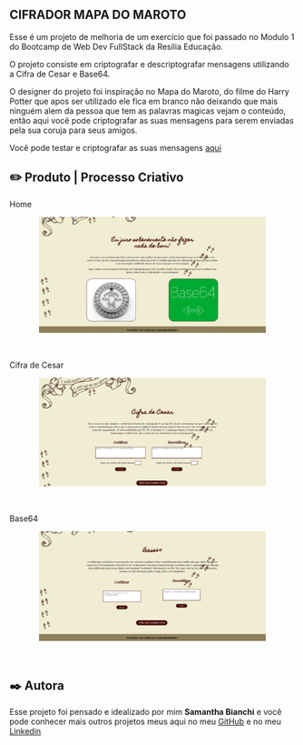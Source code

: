 ## CIFRADOR MAPA DO MAROTO

Esse é um projeto de melhoria de um exercício que foi passado no Modulo 1 do Bootcamp de Web Dev FullStack da Resilia Educação.

O projeto consiste em criptografar e descriptografar mensagens utilizando a Cifra de Cesar e Base64.

O designer do projeto foi inspiração no Mapa do Maroto, do filme do Harry Potter que apos ser utilizado ele fica em branco não deixando que mais ninguém alem da pessoa que tem as palavras magicas vejam o conteúdo, então aqui você pode criptografar as suas mensagens para serem enviadas pela sua coruja para seus amigos.

Você pode testar e criptografar as suas mensagens [aqui](https://sahbianchi.github.io/cifradorMapaDoMaroto/)
<br>

## ✏️ Produto | Processo Criativo

Home
<p align="center">
    <img src="./img/home1.jpeg" width="400" height="auto">
</p><br>


Cifra de Cesar
<p align="center">
    <img src="./img/cifraDeCesar.jpeg" width="400" height="auto">
</p><br>


Base64
<p align="center">
    <img src="./img/base64.jpeg" width="400" height="auto">
</p><br>


## ✒️ Autora

Esse projeto foi pensado e idealizado por mim **Samantha Bianchi** e você pode conhecer mais outros projetos meus aqui no meu [GitHub](https://github.com/SahBianchi) e no meu [Linkedin](https://www.linkedin.com/in/sahbianchi/)
